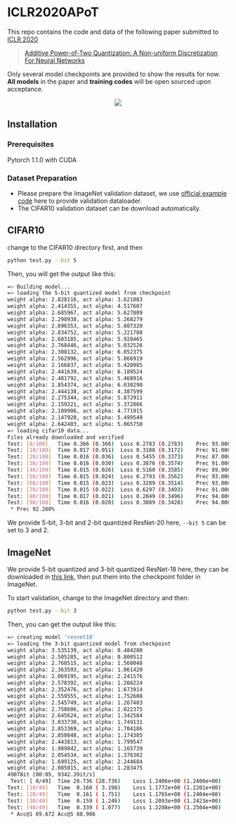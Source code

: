# ICLR2020APoT
This repo contains the code and data of the following paper submitted to [ICLR 2020](https://openreview.net/group?id=ICLR.cc/2020/Conference)

> [Additive Power-of-Two Quantization: A Non-uniform Discretization For Neural Networks](https://openreview.net/pdf?id=BkgXT24tDS)

Only several model checkpoints are provided to show the results for now. **All models** in the paper and **training codes** will be open sourced upon acceptance.

<p align="center">
  <img src="https://i.imgur.com/0oxm19W.png">
</p>

## Installation

### Prerequisites

Pytorch 1.1.0 with CUDA

### Dataset Preparation

* Please prepare the ImageNet validation dataset, we use [official example code](https://github.com/pytorch/examples/blob/master/imagenet/main.py) here to provide validation dataloader. 
* The CIFAR10 validation dataset can be download automatically. 

## CIFAR10

change to the CIFAR10 directory first, and then  

```bash
python test.py --bit 5 
```

Then, you will get the output like this:

```bash
=> Building model...
=> loading the 5-bit quantized model from checkpoint
weight alpha: 2.828116, act alpha: 3.621083
weight alpha: 2.414355, act alpha: 4.517607
weight alpha: 2.685967, act alpha: 5.627809
weight alpha: 2.298938, act alpha: 5.268279
weight alpha: 2.696353, act alpha: 5.807320
weight alpha: 2.834752, act alpha: 5.221708
weight alpha: 2.683185, act alpha: 5.928465
weight alpha: 2.768446, act alpha: 5.032526
weight alpha: 2.308132, act alpha: 6.052375
weight alpha: 2.562996, act alpha: 5.866919
weight alpha: 2.166837, act alpha: 5.420985
weight alpha: 2.441639, act alpha: 6.189524
weight alpha: 2.481792, act alpha: 5.468916
weight alpha: 2.854374, act alpha: 6.030290
weight alpha: 2.444138, act alpha: 4.387599
weight alpha: 2.275344, act alpha: 5.872911
weight alpha: 2.159221, act alpha: 5.372866
weight alpha: 2.109906, act alpha: 4.771915
weight alpha: 2.147920, act alpha: 5.499549
weight alpha: 2.642403, act alpha: 5.065750
=> loading cifar10 data...
Files already downloaded and verified
Test: [0/100]	Time 0.366 (0.366)	Loss 0.2783 (0.2783)	Prec 93.000% (93.000%)
Test: [10/100]	Time 0.017 (0.051)	Loss 0.3108 (0.3172)	Prec 91.000% (92.545%)
Test: [20/100]	Time 0.016 (0.036)	Loss 0.5455 (0.3373)	Prec 87.000% (92.000%)
Test: [30/100]	Time 0.016 (0.030)	Loss 0.3876 (0.3574)	Prec 91.000% (92.065%)
Test: [40/100]	Time 0.015 (0.026)	Loss 0.5160 (0.3585)	Prec 89.000% (91.976%)
Test: [50/100]	Time 0.015 (0.024)	Loss 0.2793 (0.3562)	Prec 93.000% (92.118%)
Test: [60/100]	Time 0.015 (0.023)	Loss 0.3289 (0.3514)	Prec 93.000% (92.180%)
Test: [70/100]	Time 0.015 (0.022)	Loss 0.6297 (0.3493)	Prec 91.000% (92.239%)
Test: [80/100]	Time 0.017 (0.021)	Loss 0.2049 (0.3496)	Prec 94.000% (92.136%)
Test: [90/100]	Time 0.016 (0.020)	Loss 0.3089 (0.3428)	Prec 94.000% (92.220%)
 * Prec 92.260%
```

We provide 5-bit, 3-bit and 2-bit quantized ResNet-20 here, `--bit 5` can be set to 3 and 2.

## ImageNet

We provide 5-bit quantized and 3-bit quantized ResNet-18 here, they can be downloaded in [this link](https://gofile.io/?c=GkchRp), then put them into the checkpoint folder in ImageNet. 

To start validation, change to the ImageNet directory and then: 

```bash
python test.py --bit 3 
```

Then, you can get the output like this:

```Bash
=> creating model 'resnet18'
=> loading the 3-bit quantized model from checkpoint
weight alpha: 3.535139, act alpha: 0.484280
weight alpha: 2.505285, act alpha: 0.800512
weight alpha: 2.760515, act alpha: 1.560048
weight alpha: 2.363593, act alpha: 1.061420
weight alpha: 2.069195, act alpha: 2.241576
weight alpha: 2.578392, act alpha: 1.266224
weight alpha: 2.352476, act alpha: 1.673914
weight alpha: 2.559555, act alpha: 1.752608
weight alpha: 2.545749, act alpha: 1.267403
weight alpha: 2.758606, act alpha: 2.022375
weight alpha: 2.645624, act alpha: 1.342584
weight alpha: 3.033730, act alpha: 1.749131
weight alpha: 2.853369, act alpha: 1.704186
weight alpha: 2.850048, act alpha: 1.174385
weight alpha: 2.443813, act alpha: 1.799547
weight alpha: 1.989842, act alpha: 1.165739
weight alpha: 2.054534, act alpha: 1.376302
weight alpha: 1.699125, act alpha: 2.244684
weight alpha: 2.085015, act alpha: 1.283475
49078it [00:05, 9342.39it/s]
 Test: [ 0/49]  Time 28.736 (28.736)    Loss 1.2406e+00 (1.2406e+00)    Acc@1  69.73 ( 69.73)   Acc@5  89.45 ( 89.45)
Test: [10/49]   Time  0.160 ( 3.198)    Loss 1.1772e+00 (1.2201e+00)    Acc@1  72.07 ( 70.46)   Acc@5  90.14 ( 89.43)
Test: [20/49]   Time  0.161 ( 1.751)    Loss 1.1765e+00 (1.2404e+00)    Acc@1  70.90 ( 69.94)   Acc@5  89.75 ( 89.07)
Test: [30/49]   Time  0.159 ( 1.246)    Loss 1.2093e+00 (1.2423e+00)    Acc@1  69.43 ( 69.79)   Acc@5  89.94 ( 88.96)
Test: [40/49]   Time  0.339 ( 1.077)    Loss 1.2208e+00 (1.2504e+00)    Acc@1  70.51 ( 69.60)   Acc@5  90.33 ( 88.90)
 * Acc@1 69.672 Acc@5 88.986
```


